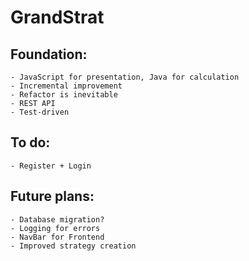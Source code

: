 # GrandStrat

## Foundation:
	- JavaScript for presentation, Java for calculation
	- Incremental improvement
	- Refactor is inevitable
	- REST API
	- Test-driven
    
## To do:
	- Register + Login
    
## Future plans:
	- Database migration?
	- Logging for errors
	- NavBar for Frontend
	- Improved strategy creation
    
